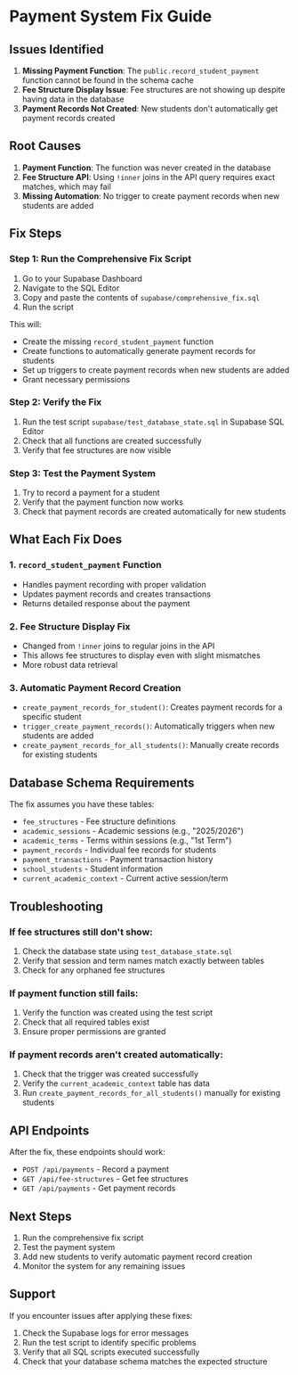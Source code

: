 # Payment System Fix Guide

## Issues Identified

1. **Missing Payment Function**: The `public.record_student_payment` function cannot be found in the schema cache
2. **Fee Structure Display Issue**: Fee structures are not showing up despite having data in the database
3. **Payment Records Not Created**: New students don't automatically get payment records created

## Root Causes

1. **Payment Function**: The function was never created in the database
2. **Fee Structure API**: Using `!inner` joins in the API query requires exact matches, which may fail
3. **Missing Automation**: No trigger to create payment records when new students are added

## Fix Steps

### Step 1: Run the Comprehensive Fix Script

1. Go to your Supabase Dashboard
2. Navigate to the SQL Editor
3. Copy and paste the contents of `supabase/comprehensive_fix.sql`
4. Run the script

This will:
- Create the missing `record_student_payment` function
- Create functions to automatically generate payment records for students
- Set up triggers to create payment records when new students are added
- Grant necessary permissions

### Step 2: Verify the Fix

1. Run the test script `supabase/test_database_state.sql` in Supabase SQL Editor
2. Check that all functions are created successfully
3. Verify that fee structures are now visible

### Step 3: Test the Payment System

1. Try to record a payment for a student
2. Verify that the payment function now works
3. Check that payment records are created automatically for new students

## What Each Fix Does

### 1. `record_student_payment` Function
- Handles payment recording with proper validation
- Updates payment records and creates transactions
- Returns detailed response about the payment

### 2. Fee Structure Display Fix
- Changed from `!inner` joins to regular joins in the API
- This allows fee structures to display even with slight mismatches
- More robust data retrieval

### 3. Automatic Payment Record Creation
- `create_payment_records_for_student()`: Creates payment records for a specific student
- `trigger_create_payment_records()`: Automatically triggers when new students are added
- `create_payment_records_for_all_students()`: Manually create records for existing students

## Database Schema Requirements

The fix assumes you have these tables:
- `fee_structures` - Fee structure definitions
- `academic_sessions` - Academic sessions (e.g., "2025/2026")
- `academic_terms` - Terms within sessions (e.g., "1st Term")
- `payment_records` - Individual fee records for students
- `payment_transactions` - Payment transaction history
- `school_students` - Student information
- `current_academic_context` - Current active session/term

## Troubleshooting

### If fee structures still don't show:
1. Check the database state using `test_database_state.sql`
2. Verify that session and term names match exactly between tables
3. Check for any orphaned fee structures

### If payment function still fails:
1. Verify the function was created using the test script
2. Check that all required tables exist
3. Ensure proper permissions are granted

### If payment records aren't created automatically:
1. Check that the trigger was created successfully
2. Verify the `current_academic_context` table has data
3. Run `create_payment_records_for_all_students()` manually for existing students

## API Endpoints

After the fix, these endpoints should work:
- `POST /api/payments` - Record a payment
- `GET /api/fee-structures` - Get fee structures
- `GET /api/payments` - Get payment records

## Next Steps

1. Run the comprehensive fix script
2. Test the payment system
3. Add new students to verify automatic payment record creation
4. Monitor the system for any remaining issues

## Support

If you encounter issues after applying these fixes:
1. Check the Supabase logs for error messages
2. Run the test script to identify specific problems
3. Verify that all SQL scripts executed successfully
4. Check that your database schema matches the expected structure





